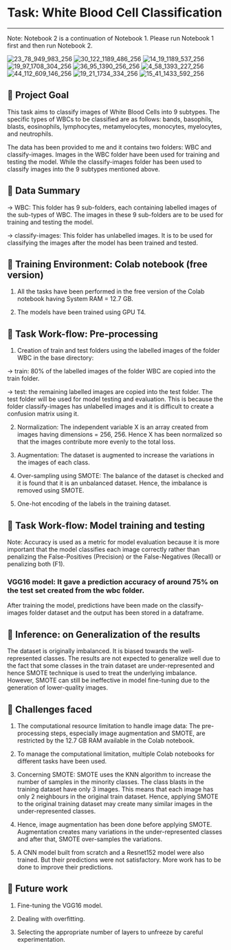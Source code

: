 # Task: White Blood Cell Classification
-------------------------------------------------------------------------------------------------------------------------------------------------


Note: Notebook 2 is a continuation of Notebook 1. Please run Notebook 1 first and then run Notebook 2.

![23_78_949_983_256](https://github.com/shu-nya/Image-Classification-of-White-Blood-Cells/assets/115604932/0f460d80-9a27-461e-9238-045bebaf7448) ![30_122_1189_486_256](https://github.com/shu-nya/Image-Classification-of-White-Blood-Cells/assets/115604932/ffacf398-11d4-4b46-a0ed-4585f80a65b4) ![14_19_1189_537_256](https://github.com/shu-nya/Image-Classification-of-White-Blood-Cells/assets/115604932/be32fcfb-c764-4515-b07c-8722742c26bb) ![19_97_1708_304_256](https://github.com/shu-nya/Image-Classification-of-White-Blood-Cells/assets/115604932/86a870ea-951d-4a72-b226-9675222fc0c8) ![36_95_1390_256_256](https://github.com/shu-nya/Image-Classification-of-White-Blood-Cells/assets/115604932/61e00e5b-9749-47a7-921e-3dcde89140dd) ![4_58_1393_227_256](https://github.com/shu-nya/Image-Classification-of-White-Blood-Cells/assets/115604932/6d3d64d0-3345-4849-8487-793da8070463) ![44_112_609_146_256](https://github.com/shu-nya/Image-Classification-of-White-Blood-Cells/assets/115604932/ef19c098-6081-41ed-8011-d50644961e66) ![19_21_1734_334_256](https://github.com/shu-nya/Image-Classification-of-White-Blood-Cells/assets/115604932/3dc54fb0-5113-4371-9949-0fbae0862d62) ![15_41_1433_592_256](https://github.com/shu-nya/Image-Classification-of-White-Blood-Cells/assets/115604932/c3f8eaf7-a682-4c5e-bcb6-5f3b593924ab)







## 📖 Project Goal

This task aims to classify images of White Blood Cells into 9 subtypes. The specific types of WBCs to be classified are as follows: bands, basophils, blasts, eosinophils, lymphocytes, metamyelocytes, monocytes, myelocytes, and neutrophils. 

The data has been provided to me and it contains two folders: WBC and classify-images. Images in the WBC folder have been used for training and testing the model. While the classify-images folder has been used to classify images into the 9 subtypes mentioned above.


## 📖 Data Summary

-> WBC: This folder has 9 sub-folders, each containing labelled images of the sub-types of WBC. The images in these 9 sub-folders are to be used for training and testing the model.

-> classify-images: This folder has unlabelled images. It is to be used for classifying the images after the model has been trained and tested.


## 📖 Training Environment: Colab notebook (free version)

1. All the tasks have been performed in the free version of the Colab notebook having System RAM = 12.7 GB. 

2. The models have been trained using GPU T4. 


## 📖 Task Work-flow: Pre-processing

1. Creation of train and test folders using the labelled images of the folder WBC in the base directory:

-> train: 80% of the labelled images of the folder WBC are copied into the train folder.

-> test: the remaining labelled images are copied into the test folder. The test folder will be used for model testing and evaluation. This is because the folder classify-images has unlabelled images and it is difficult to create a confusion matrix using it.

2. Normalization: The independent variable X is an array created from images having dimensions = 256, 256. Hence X has been normalized so that the images contribute more evenly to the total loss.

3. Augmentation: The dataset is augmented to increase the variations in the images of each class.

4. Over-sampling using SMOTE: The balance of the dataset is checked and it is found that it is an unbalanced dataset. Hence, the imbalance is removed using SMOTE.

5. One-hot encoding of the labels in the training dataset.


## 📖 Task Work-flow: Model training and testing

Note: Accuracy is used as a metric for model evaluation because it is more important that the model classifies each image correctly rather than penalizing the False-Positives (Precision) or the False-Negatives (Recall) or penalizing both (F1).

### VGG16 model: It gave a prediction accuracy of around 75% on the test set created from the wbc folder.

After training the model, predictions have been made on the classify-images folder dataset and the output has been stored in a dataframe.


## 📖 Inference: on Generalization of the results

The dataset is originally imbalanced. It is biased towards the well-represented classes. The results are not expected to generalize well due to the fact that some classes in the train dataset are under-represented and hence SMOTE technique is used to treat the underlying imbalance. However, SMOTE can still be ineffective in model fine-tuning due to the generation of lower-quality images.


## 📖 Challenges faced

1. The computational resource limitation to handle image data: The pre-processing steps, especially image augmentation and SMOTE, are restricted by the 12.7 GB RAM available in the Colab notebook.

2. To manage the computational limitation, multiple Colab notebooks for different tasks have been used.

3. Concerning SMOTE: SMOTE uses the KNN algorithm to increase the number of samples in the minority classes. The class blasts in the training dataset have only 3 images. This means that each image has only 2 neighbours in the original train dataset. Hence, applying SMOTE to the original training dataset may create many similar images in the under-represented classes.

4. Hence, image augmentation has been done before applying SMOTE. Augmentation creates many variations in the under-represented classes and after that, SMOTE over-samples the variations.

5. A CNN model built from scratch and a Resnet152 model were also trained. But their predictions were not satisfactory. More work has to be done to improve their predictions.


## 📖 Future work

1. Fine-tuning the VGG16 model.

2. Dealing with overfitting.

3. Selecting the appropriate number of layers to unfreeze by careful experimentation.

